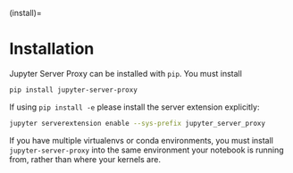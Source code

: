 (install)=

# Installation

Jupyter Server Proxy can be installed with `pip`. You must install

```bash
pip install jupyter-server-proxy
```

If using `pip install -e` please install the server extension explicitly:

```bash
jupyter serverextension enable --sys-prefix jupyter_server_proxy
```

If you have multiple virtualenvs or conda environments, you
must install `jupyter-server-proxy` into the same environment
your notebook is running from, rather than where your kernels are.
